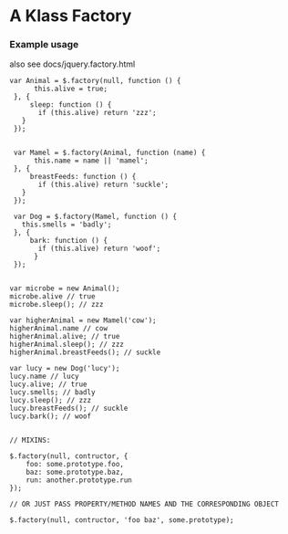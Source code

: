 # A Klass Factory 

### Example usage
also see docs/jquery.factory.html

	var Animal = $.factory(null, function () {
		  this.alive = true;
	 }, {
		 sleep: function () {
		   if (this.alive) return 'zzz';
	   }
	 });


	 var Mamel = $.factory(Animal, function (name) {
		  this.name = name || 'mamel';
	 }, {
		 breastFeeds: function () {
		   if (this.alive) return 'suckle';
	   }
	 });

	 var Dog = $.factory(Mamel, function () {
	   this.smells = 'badly';
	 }, {
		 bark: function () {
		   if (this.alive) return 'woof';
		  }
	 });


	var microbe = new Animal();
	microbe.alive // true
	microbe.sleep(); // zzz

	var higherAnimal = new Mamel('cow');
	higherAnimal.name // cow
	higherAnimal.alive; // true
	higherAnimal.sleep(); // zzz
	higherAnimal.breastFeeds(); // suckle

	var lucy = new Dog('lucy');
	lucy.name // lucy
	lucy.alive; // true
	lucy.smells; // badly
	lucy.sleep(); // zzz
	lucy.breastFeeds(); // suckle
	lucy.bark(); // woof


	// MIXINS: 
	
	$.factory(null, contructor, {
		foo: some.prototype.foo,
		baz: some.prototype.baz,
		run: another.prototype.run
	});

	// OR JUST PASS PROPERTY/METHOD NAMES AND THE CORRESPONDING OBJECT

	$.factory(null, contructor, 'foo baz', some.prototype);
